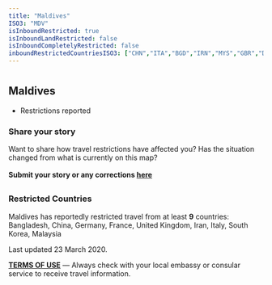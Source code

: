 ```yaml
---
title: "Maldives"
ISO3: "MDV"
isInboundRestricted: true
isInboundLandRestricted: false
isInboundCompletelyRestricted: false
inboundRestrictedCountriesISO3: ["CHN","ITA","BGD","IRN","MYS","GBR","DEU","FRA","KOR"]
---
```


# <h2 class="ModalContent__Header">Maldives</h2>

* <div class="Badge ModalContent__Badge--PartialRestrictions">Restrictions reported</div>

<h3 class="ModalContent__SubHeader">Share your story</h3>
<p>Want to share how travel restrictions have affected you? Has the situation changed from what is currently on this map? <br/><br/><strong>Submit your story or any corrections <a href="https://forms.gle/9WuvQPAHg4ReRZLN6" target="_blank" rel="noopener noreferrer">here</a></strong></p>

## <h3 class="ModalContent__SubHeader">Restricted Countries</h3>
<p>Maldives has reportedly restricted travel from at least <strong>9</strong> countries: Bangladesh, China, Germany, France, United Kingdom, Iran, Italy, South Korea, Malaysia</p>

<p>Last updated 23 March 2020.</p>
<p><strong><a href="https://restrictedtravelmap.com/terms" target="_blank" rel="noopener noreferrer">TERMS OF USE</a></strong> — Always check with your local embassy or consular service to receive travel information.</p>
